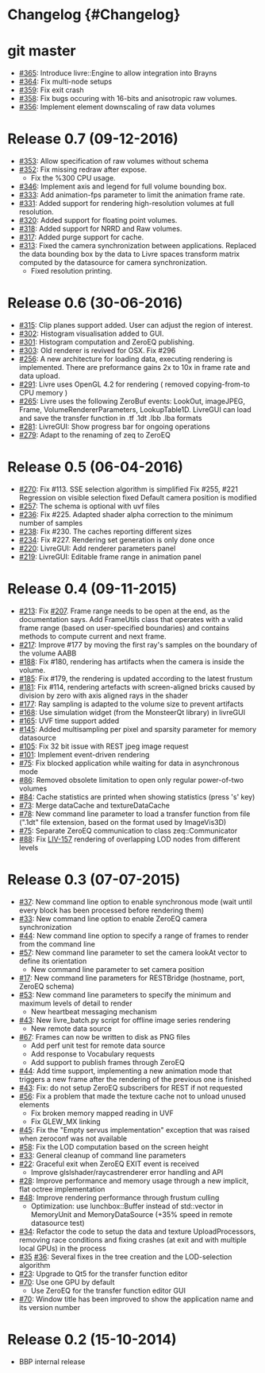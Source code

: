 Changelog {#Changelog}
=========

# git master

* [#365](https://github.com/BlueBrain/Livre/pull/365):
  Introduce livre::Engine to allow integration into Brayns
* [#364](https://github.com/BlueBrain/Livre/pull/364):
  Fix multi-node setups
* [#359](https://github.com/BlueBrain/Livre/pull/359):
  Fix exit crash
* [#358](https://github.com/BlueBrain/Livre/pull/358):
  Fix bugs occuring with 16-bits and anisotropic raw volumes.
* [#356](https://github.com/BlueBrain/Livre/pull/356):
  Implement element downscaling of raw data volumes

# Release 0.7 (09-12-2016)

* [#353](https://github.com/BlueBrain/Livre/pull/353):
  Allow specification of raw volumes without schema
* [#352](https://github.com/BlueBrain/Livre/pull/352):
  Fix missing redraw after expose.
  * Fix the %300 CPU usage.
* [#346](https://github.com/BlueBrain/Livre/pull/346):
  Implement axis and legend for full volume bounding box.
* [#333](https://github.com/BlueBrain/Livre/pull/333):
  Add animation-fps parameter to limit the animation frame rate.
* [#331](https://github.com/BlueBrain/Livre/pull/331):
  Added support for rendering high-resolution volumes at full resolution.
* [#320](https://github.com/BlueBrain/Livre/pull/3):
  Added support for floating point volumes.
* [#318](https://github.com/BlueBrain/Livre/pull/318):
  Added support for NRRD and Raw volumes.
* [#317](https://github.com/BlueBrain/Livre/pull/317):
  Added purge support for cache.
* [#313](https://github.com/BlueBrain/Livre/pull/313):
  Fixed the camera synchronization between applications.
  Replaced the data bounding box by the data to Livre spaces
  transform matrix computed by the datasource for camera
  synchronization.
  * Fixed resolution printing.

# Release 0.6 (30-06-2016)

* [#315](https://github.com/BlueBrain/Livre/pull/315):
  Clip planes support added. User can adjust the region
  of interest.
* [#302](https://github.com/BlueBrain/Livre/pull/302):
  Histogram visualisation added to GUI.
* [#301](https://github.com/BlueBrain/Livre/pull/301):
  Histogram computation and ZeroEQ publishing.
* [#303](https://github.com/BlueBrain/Livre/pull/303):
  Old renderer is revived for OSX. Fix #296
* [#256](https://github.com/BlueBrain/Livre/pull/256):
  A new architecture for loading data, executing rendering
  is implemented. There are preformance gains 2x to 10x
  in frame rate and data upload.
* [#291](https://github.com/BlueBrain/Livre/pull/291):
  Livre uses OpenGL 4.2 for rendering ( removed copying-from-to
  CPU memory )
* [#265](https://github.com/BlueBrain/Livre/pull/265):
  Livre uses the following ZeroBuf events: LookOut, imageJPEG, Frame,
  VolumeRendererParameters, LookupTable1D. LivreGUI can load and save
  the transfer function in .tf .1dt .lbb .lba formats
* [#281](https://github.com/BlueBrain/Livre/pull/281):
  LivreGUI: Show progress bar for ongoing operations
* [#279](https://github.com/BlueBrain/Livre/pull/279):
  Adapt to the renaming of zeq to ZeroEQ

# Release 0.5 (06-04-2016)

* [#270](https://github.com/BlueBrain/Livre/pull/270):
  Fix #113. SSE selection algorithm is simplified
  Fix #255, #221 Regression on visible selection fixed
  Default camera position is modified
* [#257](https://github.com/BlueBrain/Livre/pull/257):
  The schema is optional with uvf files
* [#236](https://github.com/BlueBrain/Livre/pull/236):
  Fix #225. Adapted shader alpha correction to the minimum number of samples
* [#238](https://github.com/BlueBrain/Livre/pull/238):
  Fix #230. The caches reporting different sizes
* [#234](https://github.com/BlueBrain/Livre/pull/234):
  Fix #227. Rendering set generation is only done once
* [#220](https://github.com/BlueBrain/Livre/pull/220):
  LivreGUI: Add renderer parameters panel
* [#219](https://github.com/BlueBrain/Livre/pull/219):
  LivreGUI: Editable frame range in animation panel

# Release 0.4 (09-11-2015)

* [#213](https://github.com/BlueBrain/Livre/pull/213):
  Fix [#207](https://github.com/BlueBrain/Livre/issues/207).
  Frame range needs to be open at the end, as the documentation says.
  Add FrameUtils class that operates with a valid frame range (based on
  user-specified boundaries) and contains methods to compute current and
  next frame.
* [#217](https://github.com/BlueBrain/Livre/pull/217):
  Improve #177 by moving the first ray's samples on the boundary of the volume
  AABB
* [#188](https://github.com/BlueBrain/Livre/pull/188):
  Fix #180, rendering has artifacts when the camera is inside
  the volume.
* [#185](https://github.com/BlueBrain/Livre/pull/185):
  Fix #179, the rendering is updated according to the
  latest frustum
* [#181](https://github.com/BlueBrain/Livre/pull/181):
  Fix #114, rendering artefacts with screen-aligned bricks caused by
  division by zero with axis aligned rays in the shader
* [#177](https://github.com/BlueBrain/Livre/pull/176):
  Ray sampling is adapted to the volume size to prevent
  artifacts
* [#168](https://github.com/BlueBrain/Livre/pull/168):
  Use simulation widget (from the MonsteerQt library) in livreGUI
* [#165](https://github.com/BlueBrain/Livre/pull/165):
  UVF time support added
* [#145](https://github.com/BlueBrain/Livre/pull/145):
  Added multisampling per pixel and sparsity parameter for memory datasource
* [#105](https://github.com/BlueBrain/Livre/pull/105):
  Fix 32 bit issue with REST jpeg image request
* [#101](https://github.com/BlueBrain/Livre/pull/101):
  Implement event-driven rendering
* [#75](https://github.com/BlueBrain/Livre/issues/73):
  Fix blocked application while waiting for data in asynchronous mode
* [#86](https://github.com/BlueBrain/Livre/pull/86):
  Removed obsolete limitation to open only regular power-of-two volumes
* [#84](https://github.com/BlueBrain/Livre/pull/84):
  Cache statistics are printed when showing statistics (press 's' key)
* [#73](https://github.com/BlueBrain/Livre/issues/73):
  Merge dataCache and textureDataCache
* [#78](https://github.com/BlueBrain/Livre/pull/78):
  New command line parameter to load a transfer function from file (".1dt" file
  extension, based on the format used by ImageVis3D)
* [#75](https://github.com/BlueBrain/Livre/pull/75):
  Separate ZeroEQ communication to class zeq::Communicator
* [#88](https://github.com/BlueBrain/Livre/pull/88):
  Fix [LIV-157](https://bbpteam.epfl.ch/project/issues/browse/LIV-157)
  rendering of overlapping LOD nodes from different levels

# Release 0.3 (07-07-2015)

* [#37](https://github.com/BlueBrain/Livre/pull/37):
  New command line option to enable synchronous mode (wait until every block has
  been processed before rendering them)
* [#33](https://github.com/BlueBrain/Livre/pull/33):
  New command line option to enable ZeroEQ camera synchronization
* [#44](https://github.com/BlueBrain/Livre/pull/44):
  New command line option to specify a range of frames to render from the
  command line
* [#57](https://github.com/BlueBrain/Livre/pull/57):
  New command line parameter to set the camera lookAt vector to define its
  orientation
  * New command line parameter to set camera position
* [#17](https://github.com/BlueBrain/Livre/pull/17):
  New command line parameters for RESTBridge (hostname, port, ZeroEQ schema)
* [#53](https://github.com/BlueBrain/Livre/pull/53):
  New command line parameters to specify the minimum and maximum levels of
  detail to render
  * New heartbeat messaging mechanism
* [#43](https://github.com/BlueBrain/Livre/pull/43):
  New livre_batch.py script for offline image series rendering
  * New remote data source
* [#67](https://github.com/BlueBrain/Livre/pull/67):
  Frames can now be written to disk as PNG files
  * Add perf unit test for remote data source
  * Add response to Vocabulary requests
  * Add support to publish frames through ZeroEQ
* [#44](https://github.com/BlueBrain/Livre/pull/44):
  Add time support, implementing a new animation mode that triggers a new frame
  after the rendering of the previous one is finished
* [#43](https://github.com/BlueBrain/Livre/pull/43):
  Fix: do not setup ZeroEQ subscribers for REST if not requested
* [#56](https://github.com/BlueBrain/Livre/pull/56):
  Fix a problem that made the texture cache not to unload unused elements
  * Fix broken memory mapped reading in UVF
  * Fix GLEW_MX linking
* [#45](https://github.com/BlueBrain/Livre/pull/45):
  Fix the "Empty servus implementation" exception that was raised when zeroconf
  was not available
* [#58](https://github.com/BlueBrain/Livre/pull/58):
  Fix the LOD computation based on the screen height
* [#33](https://github.com/BlueBrain/Livre/pull/33):
  General cleanup of command line parameters
* [#22](https://github.com/BlueBrain/Livre/pull/22):
  Graceful exit when ZeroEQ EXIT event is received
  * Improve glslshader/raycastrenderer error handling and API
* [#28](https://github.com/BlueBrain/Livre/pull/28):
  Improve performance and memory usage through a new implicit, flat octree
  implementation
* [#48](https://github.com/BlueBrain/Livre/pull/48):
  Improve rendering performance through frustum culling
  * Optimization: use lunchbox::Buffer instead of std::vector in MemoryUnit and
    MemoryDataSource (+35% speed in remote datasource test)
* [#34](https://github.com/BlueBrain/Livre/pull/34):
  Refactor the code to setup the data and texture UploadProcessors, removing
  race conditions and fixing crashes (at exit and with multiple local GPUs) in
  the process
* [#35](https://github.com/BlueBrain/Livre/pull/35)
  [#36](https://github.com/BlueBrain/Livre/pull/36):
  Several fixes in the tree creation and the LOD-selection algorithm
* [#23](https://github.com/BlueBrain/Livre/pull/23):
  Upgrade to Qt5 for the transfer function editor
* [#70](https://github.com/BlueBrain/Livre/pull/70):
  Use one GPU by default
  * Use ZeroEQ for the transfer function editor GUI
* [#70](https://github.com/BlueBrain/Livre/pull/70):
  Window title has been improved to show the application name and its version
  number

# Release 0.2 (15-10-2014)

* BBP internal release
